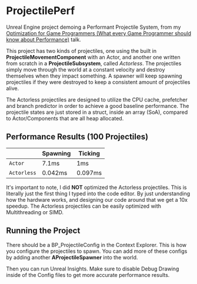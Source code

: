 # ProjectilePerf
Unreal Engine project demoing a Performant Projectile System, from my [Optimization for Game Programmers (What every Game Programmer should know about Performance)]() talk.

This project has two kinds of projectiles, one using the built in **ProjectileMovementComponent** with an Actor, and another one written from scratch in a **ProjectileSubsystem**, called *Actorless*. The projectiles simply move through the world at a constant velocity and destroy themselves when they impact something. A spawner will keep spawning projectiles if they were destroyed to keep a consistent amount of projectiles alive.

The Actorless projectiles are designed to utilize the CPU cache, prefetcher and branch predictor in order to achieve a good baseline performance. The projectile states are just stored in a struct, inside an array (SoA), compared to Actor/Components that are all heap allocated.


## Performance Results (100 Projectiles)
|             | Spawning | Ticking |
| ----------- | -------- | ------- |
| `Actor`     | 7.1ms    | 1ms     |
| `Actorless` | 0.042ms  | 0.097ms |

It's important to note, I did **NOT** optimized the  Actorless projectiles. This is literally just the first thing I typed into the code editor. By just understanding how the hardware works, and designing our code around that we get a 10x speedup. The Actorless projectiles can be easily optimized with Multithreading or SIMD.

## Running the Project
There should be a BP_ProjectileConfig in the Context Explorer. This is how you configure the projectiles to spawn. You can add more of these configs by adding another **AProjectileSpawner** into the world.

Then you can run Unreal Insights. Make sure to disable Debug Drawing inside of the Config files to get more accurate performance results.
